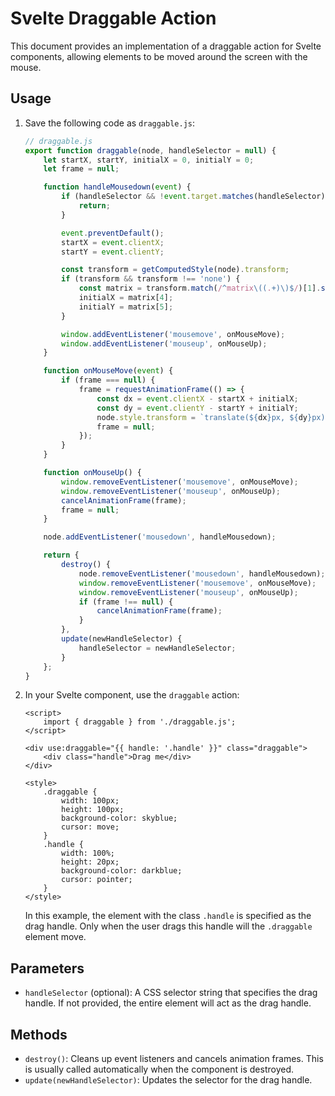 # Svelte Draggable Action

This document provides an implementation of a draggable action for Svelte components, allowing elements to be moved around the screen with the mouse.

## Usage

1. Save the following code as `draggable.js`:

    ```javascript
    // draggable.js
    export function draggable(node, handleSelector = null) {
        let startX, startY, initialX = 0, initialY = 0;
        let frame = null;

        function handleMousedown(event) {
            if (handleSelector && !event.target.matches(handleSelector)) {
                return;
            }

            event.preventDefault();
            startX = event.clientX;
            startY = event.clientY;

            const transform = getComputedStyle(node).transform;
            if (transform && transform !== 'none') {
                const matrix = transform.match(/^matrix\((.+)\)$/)[1].split(', ').map(Number);
                initialX = matrix[4];
                initialY = matrix[5];
            }

            window.addEventListener('mousemove', onMouseMove);
            window.addEventListener('mouseup', onMouseUp);
        }

        function onMouseMove(event) {
            if (frame === null) {
                frame = requestAnimationFrame(() => {
                    const dx = event.clientX - startX + initialX;
                    const dy = event.clientY - startY + initialY;
                    node.style.transform = `translate(${dx}px, ${dy}px)`;
                    frame = null;
                });
            }
        }

        function onMouseUp() {
            window.removeEventListener('mousemove', onMouseMove);
            window.removeEventListener('mouseup', onMouseUp);
            cancelAnimationFrame(frame);
            frame = null;
        }

        node.addEventListener('mousedown', handleMousedown);

        return {
            destroy() {
                node.removeEventListener('mousedown', handleMousedown);
                window.removeEventListener('mousemove', onMouseMove);
                window.removeEventListener('mouseup', onMouseUp);
                if (frame !== null) {
                    cancelAnimationFrame(frame);
                }
            },
            update(newHandleSelector) {
                handleSelector = newHandleSelector;
            }
        };
    }
    ```

2. In your Svelte component, use the `draggable` action:

    ```svelte
    <script>
        import { draggable } from './draggable.js';
    </script>

    <div use:draggable="{{ handle: '.handle' }}" class="draggable">
        <div class="handle">Drag me</div>
    </div>

    <style>
        .draggable {
            width: 100px;
            height: 100px;
            background-color: skyblue;
            cursor: move;
        }
        .handle {
            width: 100%;
            height: 20px;
            background-color: darkblue;
            cursor: pointer;
        }
    </style>
    ```

    In this example, the element with the class `.handle` is specified as the drag handle. Only when the user drags this handle will the `.draggable` element move.

## Parameters

- `handleSelector` (optional): A CSS selector string that specifies the drag handle. If not provided, the entire element will act as the drag handle.

## Methods

- `destroy()`: Cleans up event listeners and cancels animation frames. This is usually called automatically when the component is destroyed.
- `update(newHandleSelector)`: Updates the selector for the drag handle.
